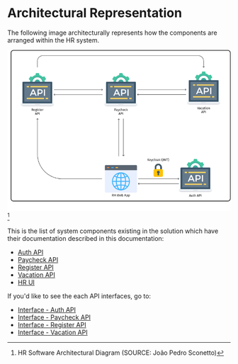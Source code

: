 # Architectural Representation

The following image architecturally represents how the components are arranged
within the HR system.

![Architecture Diagram](../assets/images/arch-v1.png)[^1]

This is the list of system components existing in the solution which have their
documentation described in this documentation:

- [Auth API](../modules/api-auth.md)
- [Paycheck API](../modules/api-paycheck.md)
- [Register API](../modules/api-register.md)
- [Vacation API](../modules/api-vacation.md)
- [HR UI](../modules/front-register.md)

If you'd like to see the each API interfaces, go to:

- [Interface - Auth API](../interfaces/api-auth.md)
- [Interface - Paycheck API](../interfaces/api-paycheck.md)
- [Interface - Register API](../interfaces/api-register.md)
- [Interface - Vacation API](../interfaces/api-vacation.md)

[^1]: HR Software Architectural Diagram (SOURCE: João Pedro Sconetto)
